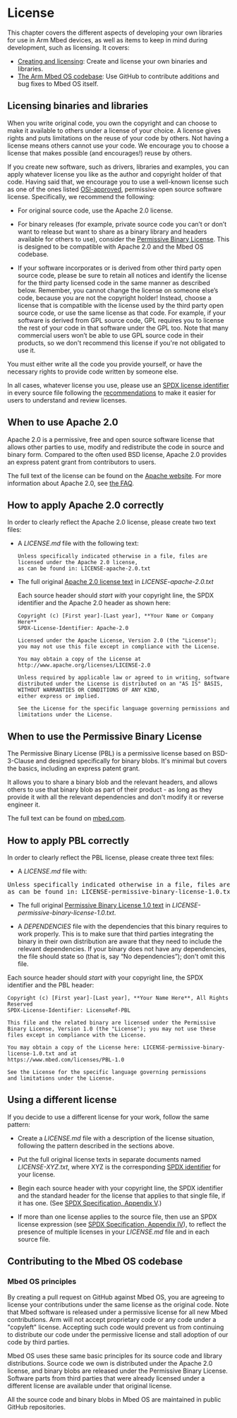# License

This chapter covers the different aspects of developing your own libraries for use in Arm Mbed devices, as well as items to keep in mind during development, such as licensing. It covers:
- [Creating and licensing](#licensing-binaries-and-libraries): Create and license your own binaries and libraries.
- [The Arm Mbed OS codebase](#contributing-to-the-mbed-os-code-base): Use GitHub to contribute additions and bug fixes to Mbed OS itself.

## Licensing binaries and libraries

When you write original code, you own the copyright and can choose to make it available to others under a license of your choice. A license gives rights and puts limitations on the reuse of your code by others. Not having a license means others cannot use your code. We encourage you to choose a license that makes possible (and encourages!) reuse by others.

If you create new software, such as drivers, libraries and examples, you can apply whatever license you like as the author and copyright holder of that code. Having said that, we encourage you to use a well-known license such as one of the ones listed [OSI-approved](http://spdx.org/licenses/), permissive open source software license. Specifically, we recommend the following:

- For original source code, use the Apache 2.0 license.  

- For binary releases (for example, private source code you can’t or don’t want to release but want to share as a binary library and headers available for others to use), consider the [Permissive Binary License](https://www.mbed.com/licenses/PBL-1.0). This is designed to be compatible with Apache 2.0 and the Mbed OS codebase.

- If your software incorporates or is derived from other third party open source code, please be sure to retain all notices and identify the license for the third party licensed code in the same manner as described below. Remember, you cannot change the license on someone else’s code, because you are not the copyright holder! Instead, choose a license that is compatible with the license used by the third party open source code, or use the same license as that code. For example, if your software is derived from GPL source code, GPL requires you to license the rest of your code in that software under the GPL too. Note that many commercial users won’t be able to use GPL source code in their products, so we don't recommend this license if you're not obligated to use it.

You must either write all the code you provide yourself, or have the necessary rights to provide code written by someone else.

In all cases, whatever license you use, please use an [SPDX license identifier](http://spdx.org/licenses/) in every source file following the [recommendations](https://spdx.org/spdx-specification-21-web-version#h.twlc0ztnng3b) to make it easier for users to understand and review licenses.

## When to use Apache 2.0

Apache 2.0 is a permissive, free and open source software license that allows other parties to use, modify and redistribute the code in source and binary form. Compared to the often used BSD license, Apache 2.0 provides an express patent grant from contributors to users.

The full text of the license can be found on the [Apache website](http://www.apache.org/licenses/LICENSE-2.0). For more information about Apache 2.0, see [the FAQ](http://www.apache.org/foundation/license-faq.html).

## How to apply Apache 2.0 correctly

In order to clearly reflect the Apache 2.0 license, please create two text files:

- A *LICENSE.md* file with the following text:

   ```
   Unless specifically indicated otherwise in a file, files are licensed under the Apache 2.0 license,
   as can be found in: LICENSE-apache-2.0.txt
   ```

- The full original [Apache 2.0 license text](http://www.apache.org/licenses/LICENSE-2.0) in *LICENSE-apache-2.0.txt*

   Each source header should *start with* your copyright line, the SPDX identifier and the Apache 2.0 header as shown here:

   ```
   Copyright (c) [First year]-[Last year], **Your Name or Company Here**
   SPDX-License-Identifier: Apache-2.0
   
   Licensed under the Apache License, Version 2.0 (the "License");
   you may not use this file except in compliance with the License.
   
   You may obtain a copy of the License at http://www.apache.org/licenses/LICENSE-2.0
   
   Unless required by applicable law or agreed to in writing, software
   distributed under the License is distributed on an "AS IS" BASIS, WITHOUT WARRANTIES OR CONDITIONS OF ANY KIND,
   either express or implied.
   
   See the License for the specific language governing permissions and limitations under the License.
   ```

## When to use the Permissive Binary License

The Permissive Binary License (PBL) is a permissive license based on BSD-3-Clause and designed specifically for binary blobs. It's minimal but covers the basics, including an express patent grant.

It allows you to share a binary blob and the relevant headers, and allows others to use that binary blob as part of their product - as long as they provide it with all the relevant dependencies and don't modify it or reverse engineer it.

The full text can be found on [mbed.com](https://www.mbed.com/licenses/PBL-1.0).

## How to apply PBL correctly

In order to clearly reflect the PBL license, please create three text files:

- A *LICENSE.md* file with:

<pre>Unless specifically indicated otherwise in a file, files are licensed under the Permissive Binary License,
as can be found in: LICENSE-permissive-binary-license-1.0.txt</pre>

- The full original [Permissive Binary License 1.0 text](https://www.mbed.com/licenses/PBL-1.0) in *LICENSE-permissive-binary-license-1.0.txt*.

- A *DEPENDENCIES* file with the dependencies that this binary requires to work properly. This is to make sure that third parties integrating the binary in their own distribution are aware that they need to include the relevant dependencies. If your binary does not have any dependencies, the file should state so (that is, say “No dependencies”); don't omit this file.

Each source header should *start with* your copyright line, the SPDX identifier and the PBL header:

```
Copyright (c) [First year]-[Last year], **Your Name Here**, All Rights Reserved
SPDX-License-Identifier: LicenseRef-PBL

This file and the related binary are licensed under the Permissive Binary License, Version 1.0 (the "License"); you may not use these files except in compliance with the License.

You may obtain a copy of the License here: LICENSE-permissive-binary-license-1.0.txt and at
https://www.mbed.com/licenses/PBL-1.0

See the License for the specific language governing permissions and limitations under the License.
```

## Using a different license

If you decide to use a different license for your work, follow the same pattern:

- Create a *LICENSE.md* file with a description of the license situation, following the pattern described in the sections above.

- Put the full original license texts in separate documents named *LICENSE-XYZ.txt*, where XYZ is the corresponding [SPDX identifier](http://spdx.org/licenses/) for your license.

- Begin each source header with your copyright line, the SPDX identifier and the standard header for the license that applies to that single file, if it has one. (See [SPDX Specification, Appendix V](https://spdx.org/spdx-specification-21-web-version#h.twlc0ztnng3b).)

- If more than one license applies to the source file, then use an SPDX license expression (see [SPDX Specification, Appendix IV](https://spdx.org/spdx-specification-21-web-version#h.jxpfx0ykyb60)), to reflect the presence of multiple licenses in your *LICENSE.md* file and in each source file.

## Contributing to the Mbed OS codebase

### Mbed OS principles

By creating a pull request on GitHub against Mbed OS, you are agreeing to license your contributions under the same license as the original code. Note that Mbed software is released under a permissive license for all new Mbed contributions. Arm will not accept proprietary code or any code under a "copyleft" license. Accepting such code would prevent us from continuing to distribute our code under the permissive license and stall adoption of our code by third parties.

Mbed OS uses these same basic principles for its source code and library distributions. Source code we own is distributed under the Apache 2.0 license, and binary blobs are released under the Permissive Binary License. Software parts from third parties that were already licensed under a different license are available under that original license.

All the source code and binary blobs in Mbed OS are maintained in public GitHub repositories.
